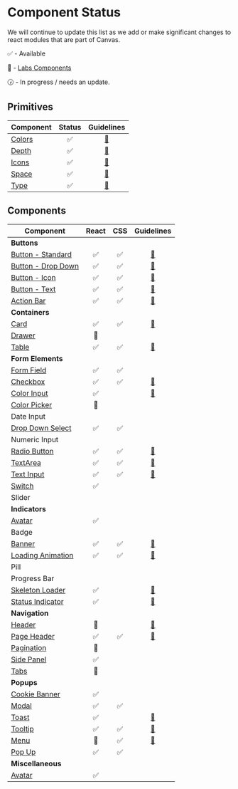 # Component Status

We will continue to update this list as we add or make significant changes to react modules that are
part of Canvas.

:white_check_mark: - Available

:microscope: - [Labs Components](./modules/_labs)

:clock330: - In progress / needs an update.

## Primitives

| Component                |       Status       |                            Guidelines                             |
| ------------------------ | :----------------: | :---------------------------------------------------------------: |
| [Colors](./modules/core) | :white_check_mark: | [:blue_book:](https://design.workday.com/guidelines/visual/color) |
| [Depth](./modules/core)  | :white_check_mark: | [:blue_book:](https://design.workday.com/guidelines/visual/depth) |
| [Icons](./modules/icon)  | :white_check_mark: | [:blue_book:](https://design.workday.com/guidelines/visual/icons) |
| [Space](./modules/core)  | :white_check_mark: | [:blue_book:](https://design.workday.com/guidelines/visual/space) |
| [Type](./modules/core)   | :white_check_mark: | [:blue_book:](https://design.workday.com/guidelines/visual/type)  |

## Components

| Component                                         |       React        |        CSS         |                                    Guidelines                                     |
| ------------------------------------------------- | :----------------: | :----------------: | :-------------------------------------------------------------------------------: |
| **Buttons**                                       |                    |                    |                                                                                   |
| [Button - Standard](./modules/button)             | :white_check_mark: | :white_check_mark: |       [:blue_book:](https://design.workday.com/components/buttons/buttons)        |
| [Button - Drop Down](./modules/button)            | :white_check_mark: | :white_check_mark: |       [:blue_book:](https://design.workday.com/components/buttons/buttons)        |
| [Button - Icon](./modules/button)                 | :white_check_mark: | :white_check_mark: |     [:blue_book:](https://design.workday.com/components/buttons/icon-buttons)     |
| [Button - Text](./modules/button)                 | :white_check_mark: | :white_check_mark: |     [:blue_book:](https://design.workday.com/components/buttons/text-buttons)     |
| [Action Bar](./modules/action-bar)                | :white_check_mark: | :white_check_mark: |      [:blue_book:](https://design.workday.com/components/buttons/action-bar)      |
| **Containers**                                    |                    |                    |                                                                                   |
| [Card](./modules/card)                            | :white_check_mark: | :white_check_mark: |       [:blue_book:](https://design.workday.com/components/containers/cards)       |
| [Drawer](./modules/_labs/drawer/react)            |    :microscope:    |                    |                                                                                   |
| [Table](./modules/table)                          | :white_check_mark: | :white_check_mark: |      [:blue_book:](https://design.workday.com/components/containers/tables)       |
| **Form Elements**                                 |                    |                    |                                                                                   |
| [Form Field](./modules/form-field)                | :white_check_mark: | :white_check_mark: |                                                                                   |
| [Checkbox](./modules/checkbox)                    | :white_check_mark: | :white_check_mark: |   [:blue_book:](https://design.workday.com/components/form-elements/checkboxes)   |
| [Color Input]([modules/color-picker)              | :white_check_mark: |                    |  [:blue_book:](https://design.workday.com/components/form-elements/color-input)   |
| [Color Picker]([modules/_labs/color-picker/react) |    :microscope:    |                    |                                                                                   |
| Date Input                                        |                    |                    |                                                                                   |
| [Drop Down Select](./modules/select)              | :white_check_mark: | :white_check_mark: |                                                                                   |
| Numeric Input                                     |                    |                    |                                                                                   |
| [Radio Button](./modules/radio)                   | :white_check_mark: | :white_check_mark: | [:blue_book:](https://design.workday.com/components/form-elements/radio-buttons)  |
| [TextArea](./modules/text-area)                   | :white_check_mark: | :white_check_mark: |   [:blue_book:](https://design.workday.com/components/form-elements/text-area)    |
| [Text Input](./modules/text-input)                | :white_check_mark: | :white_check_mark: |   [:blue_book:](https://design.workday.com/components/form-elements/text-input)   |
| [Switch](./modules/switch)                        | :white_check_mark: |                    |                                                                                   |
| Slider                                            |                    |                    |                                                                                   |
| **Indicators**                                    |                    |                    |                                                                                   |
| [Avatar](./modules/avatar)                        | :white_check_mark: |                    |                                                                                   |
| Badge                                             |                    |                    |                                                                                   |
| [Banner](./modules/banner)                        | :white_check_mark: | :white_check_mark: |      [:blue_book:](https://design.workday.com/components/indicators/banners)      |
| [Loading Animation](./modules/loading-animation)  | :white_check_mark: | :white_check_mark: | [:blue_book:](https://design.workday.com/components/indicators/loading-animation) |
| Pill                                              |                    |                    |                                                                                   |
| Progress Bar                                      |                    |                    |                                                                                   |
| [Skeleton Loader](./modules/skeleton)             | :white_check_mark: |                    |  [:blue_book:](https://design.workday.com/components/indicators/skeleton-loader)  |
| [Status Indicator](./modules/status-indicator)    | :white_check_mark: |                    | [:blue_book:](https://design.workday.com/components/indicators/status-indicators) |
| **Navigation**                                    |                    |                    |                                                                                   |
| [Header](./modules/_labs/header)                  |    :microscope:    |                    |      [:blue_book:](https://design.workday.com/components/navigation/headers)      |
| [Page Header](./modules/page-header)              | :white_check_mark: | :white_check_mark: |    [:blue_book:](https://design.workday.com/components/navigation/page-header)    |
| [Pagination](./modules/_labs/pagination/react)    |    :microscope:    |                    |                                                                                   |
| [Side Panel](./modules/side-panel)                | :white_check_mark: |                    |                                                                                   |
| [Tabs](./modules/_labs/tabs/react)                |    :microscope:    |                    |                                                                                   |
| **Popups**                                        |                    |                    |                                                                                   |
| [Cookie Banner](./modules/cookie-banner)          | :white_check_mark: |                    |                                                                                   |
| [Modal](./modules/modal)                          | :white_check_mark: | :white_check_mark: |                                                                                   |
| [Toast](./modules/toast)                          | :white_check_mark: |                    |        [:blue_book:](https://design.workday.com/components/popups/toasts)         |
| [Tooltip](./modules/tooltip)                      | :white_check_mark: | :white_check_mark: |       [:blue_book:](https://design.workday.com/components/popups/tooltips)        |
| [Menu](./modules/_labs/menu)                      |    :microscope:    | :white_check_mark: |         [:blue_book:](https://design.workday.com/components/popups/menus)         |
| [Pop Up](./modules/popup)                         | :white_check_mark: | :white_check_mark: |                                                                                   |
| **Miscellaneous**                                 |                    |                    |                                                                                   |
| [Avatar](./modules/avatar)                        | :white_check_mark: |                    |                                                                                   |
